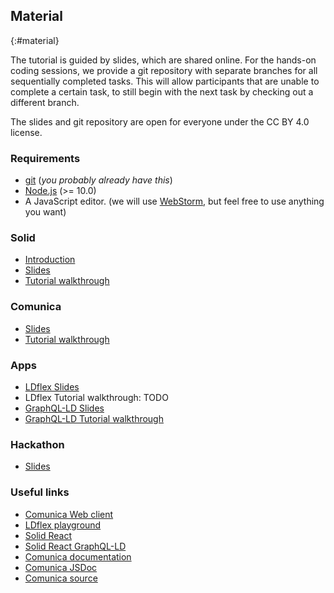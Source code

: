 ## Material
{:#material}

The tutorial is guided by slides,
which are shared online.
For the hands-on coding sessions, we provide
a git repository with separate branches for all sequentially completed tasks.
This will allow participants that are unable to complete a certain task,
to still begin with the next task by checking out a different branch.

The slides and git repository are open for everyone under the CC BY 4.0 license.

### Requirements

* [git](https://git-scm.com/) (*you probably already have this*)
* [Node.js](https://nodejs.org/en/) (>= 10.0)
* A JavaScript editor. (we will use [WebStorm](https://www.jetbrains.com/webstorm/), but feel free to use anything you want)

### Solid

* [Introduction](https://comunica.github.io/Tutorial-ISWC2019-Slides-Introduction/)
* [Slides](https://comunica.github.io/Tutorial-ISWC2019-Slides-Solid/)
* [Tutorial walkthrough](https://github.com/comunica/Tutorial-Solid-Getting-Started/wiki/Tutorial-walkthrough)

### Comunica

* [Slides](https://comunica.github.io/Tutorial-ISWC2019-Slides-Comunica/)
* [Tutorial walkthrough](https://github.com/comunica/Tutorial-Comunica-Querying-Data/wiki/Comunica-tutorial:-Querying-Data)

### Apps

* [LDflex Slides](https://comunica.github.io/Tutorial-ISWC2019-Slides-LDflex/)
* LDflex Tutorial walkthrough: TODO
* [GraphQL-LD Slides](https://comunica.github.io/Tutorial-ISWC2019-Slides-GraphQL-LD/#)
* [GraphQL-LD Tutorial walkthrough](https://github.com/comunica/Tutorial-Solid-GraphQL-LD-Profile-Viewer/wiki/Tutorial-walkthrough)

### Hackathon

* [Slides](https://comunica.github.io/Tutorial-ISWC2019-Slides-Hackathon/)

### Useful links

* [Comunica Web client](http://query.linkeddatafragments.org/)
* [LDflex playground](https://solid.github.io/ldflex-playground/)
* [Solid React](https://github.com/solid/react-components/)
* [Solid React GraphQL-LD](https://github.com/rubensworks/solid-react-graphql-ld.js)
* [Comunica documentation](https://comunica.readthedocs.io/en/latest/)
* [Comunica JSDoc](https://comunica.github.io/comunica/)
* [Comunica source](https://github.com/comunica/comunica)
